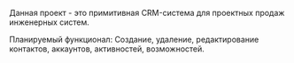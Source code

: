 Данная проект - это примитивная CRM-система для проектных продаж инженерных
систем.

Планируемый функционал:
Создание, удаление, редактирование контактов, аккаунтов, активностей, возможностей.
